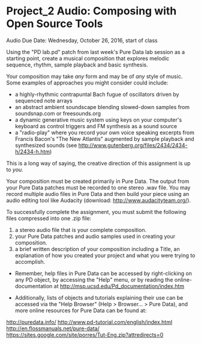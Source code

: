 # Project_2 Audio: Composing with Open Source Tools

Audio Due Date: Wednesday, October 26, 2016, start of class


Using the "PD lab.pd" patch from last week's Pure Data lab session as a starting point, create a musical composition that explores melodic sequence, rhythm, sample playback and basic synthesis.

Your composition may take _any_ form and may be of _any_ style of music. Some examples of approaches you might consider could include:

 - a highly-rhythmic contrapuntal Bach fugue of oscillators driven by sequenced note arrays
 - an abstract ambient soundscape blending slowed-down samples from soundsnap.com or freesounds.org
 - a dynamic generative music system using keys on your computer's keyboard as control triggers and FM synthesis as a sound source
 - a "radio-play" where you record your own voice speaking excerpts from Francis Bacon's "The New Atlantis" augmented by sample playback and synthesized sounds (see http://www.gutenberg.org/files/2434/2434-h/2434-h.htm)
 
This is a long way of saying, the creative direction of this assignment is up to _you_. 

Your composition must be created primarily in Pure Data. The output from your Pure Data patches must be recorded to one stereo .wav file. You may record multiple audio files in Pure Data and then build your piece using an audio editing tool like Audacity (download: http://www.audacityteam.org/).

To successfully complete the assignment, you must submit the following files compressed into one .zip file:

1) a stereo audio file that is your complete composition.
2) your Pure Data patches and audio samples used in creating your composition.
3) a brief written description of your composition including a Title, an explanation of how you created your project and what you were trying to accomplish.

* Remember, help files in Pure Data can be accessed by right-clicking on any PD object, by accessing the "Help" menu, or by reading the online-documentation at http://msp.ucsd.edu/Pd_documentation/index.htm

* Additionally, lists of objects and tutorials explaining their use can be accessed via the "Help Browser" (Help > Browser... > Pure Data), and more online resources for Pure Data can be found at:

http://puredata.info/ 
http://www.pd-tutorial.com/english/index.html
http://en.flossmanuals.net/pure-data/
https://sites.google.com/site/porres/Tut-Eng.zip?attredirects=0